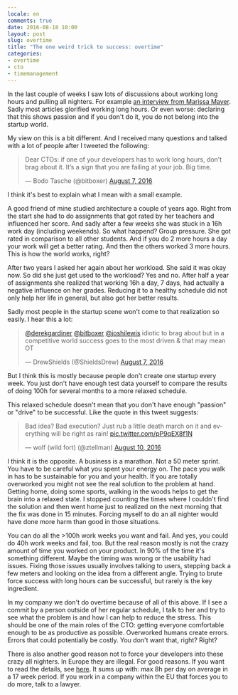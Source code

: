 ```yaml
---
locale: en
comments: true
date: 2016-08-18 10:00
layout: post
slug: overtime
title: "The one weird trick to success: overtime"
categories:
- overtime
- cto
- timemanagement
---
```

In the last couple of weeks I saw lots of discussions about working long hours
and pulling all nighters. For example [an interview from Marissa
Mayer](http://gizmodo.com/marissa-mayer-you-too-can-work-130-hours-a-week-if-y-1784822446). Sadly most articles glorified working long hours. Or even worse: declaring that this shows passion and if you don't do it, you do not belong into the startup world.

My view on this is a bit different. And I received many questions and talked
with a lot of people after I tweeted the following:

<blockquote class="twitter-tweet" data-lang="en"><p lang="en" dir="ltr">Dear CTOs: if one of your developers has to work long hours, don’t brag about it. It’s a sign that you are failing at your job. Big time.</p>&mdash; Bodo Tasche (@bitboxer) <a href="https://twitter.com/bitboxer/status/762268952416452608">August 7, 2016</a></blockquote>
<script async src="//platform.twitter.com/widgets.js" charset="utf-8"></script>

I think it's best to explain what I mean with a small example.

A good friend of mine studied architecture a couple of years ago. Right from the
start she had to do assignments that got rated by her teachers and influenced
her score. And sadly after a few weeks she was stuck in a 16h work day
(including weekends). So what happend? Group pressure. She got rated in
comparison to all other students. And if you do 2 more hours a day your work
will get a better rating. And then the others worked 3 more hours. This is how the world works, right?

After two years I asked her again about her workload. She said it was okay now.
So did she just get used to the workload? Yes and no. After half a year of
assignments she realized that working 16h a day, 7 days, had actually a negative
influence on her grades. Reducing it to a healthy schedule did not only help her
life in general, but also got her better results.

Sadly most people in the startup scene won't come to that realization so easily.
I hear this a lot:

<blockquote class="twitter-tweet" data-lang="en"><p lang="en" dir="ltr"><a href="https://twitter.com/derekgardiner">@derekgardiner</a> <a href="https://twitter.com/bitboxer">@bitboxer</a> <a href="https://twitter.com/joshilewis">@joshilewis</a>  idiotic to brag about but in a competitive world success goes to the most driven &amp; that may mean OT</p>&mdash; DrewShields (@ShieldsDrew) <a href="https://twitter.com/ShieldsDrew/status/762389736023437312">August 7, 2016</a></blockquote>
<script async src="//platform.twitter.com/widgets.js" charset="utf-8"></script>

But I think this is mostly because people don't create one startup every
week. You just don't have enough test data yourself to compare the results of
doing 100h for several months to a more relaxed schedule.

This relaxed schedule doesn't mean that you don't have enough "passion" or
"drive" to be successful. Like the quote in this tweet suggests:

<blockquote class="twitter-tweet" data-lang="en"><p lang="en" dir="ltr">Bad idea? Bad execution? Just rub a little death march on it and everything will be right as rain! <a href="https://t.co/pP9qEX8f1N">pic.twitter.com/pP9qEX8f1N</a></p>&mdash; wolf (wild fort) (@ztellman) <a href="https://twitter.com/ztellman/status/763421908817719296">August 10, 2016</a></blockquote>
<script async src="//platform.twitter.com/widgets.js" charset="utf-8"></script>

I think it is the opposite. A business is a marathon. Not a 50 meter sprint. You
have to be careful what you spent your energy on. The pace you walk in has to be
sustainable for you and your health. If you are totally overworked you might not
see the real solution to the problem at hand. Getting home, doing some sports,
walking in the woods helps to get the brain into a relaxed state. I stopped
counting the times where I couldn't find the solution and then went home just to
realized on the next morning that the fix was done in 15 minutes. Forcing myself
to do an all nighter would have done more harm than good in those situations.

You can do all the >100h work weeks you want and fail. And yes, you could do 40h
work weeks and fail, too. But the real reason mostly is not the crazy amount of
time you worked on your product. In 90% of the time it's something different.
Maybe the timing was wrong or the usability had issues. Fixing those issues
usually involves talking to users, stepping back a few meters and looking on the
idea from a different angle. Trying to brute force success with long hours can
be successful, but rarely is the key ingredient.

In my company we don't do overtime because of all of this above. If I see a
commit by a person outside of her regular schedule, I talk to her and try to see
what the problem is and how I can help to reduce the stress. This should be one
of the main roles of the CTO: getting everyone comfortable enough to be as
productive as possible. Overworked humans create errors. Errors that could
potentially be costly. You don't want that, right? Right?

There is also another good reason not to force your developers into these crazy
all nighters. In Europe they are illegal. For good reasons. If you want to read
the details, see [here](https://en.wikipedia.org/wiki/Overtime#European_Union).
It sums up with: max 8h per day on average in a 17 week period. If you work in a
company within the EU that forces you to do more, talk to a lawyer.


